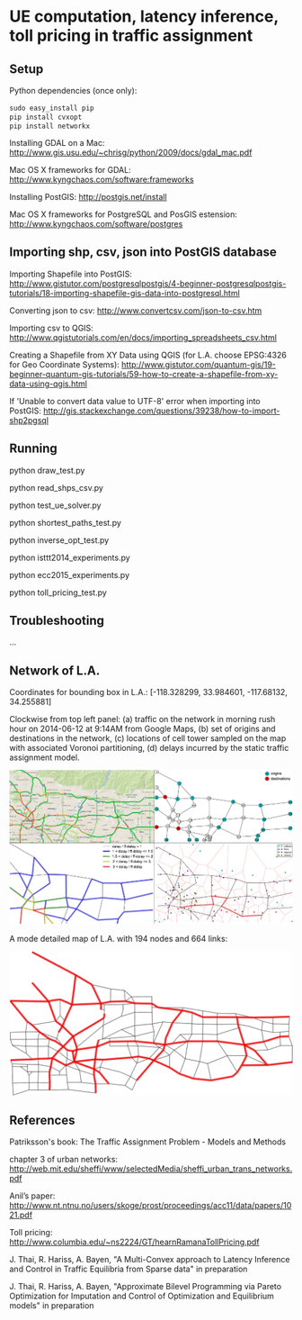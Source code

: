 UE computation, latency inference, toll pricing in traffic assignment
==========================


Setup
-----
Python dependencies (once only):

    sudo easy_install pip
    pip install cvxopt
    pip install networkx

Installing GDAL on a Mac: http://www.gis.usu.edu/~chrisg/python/2009/docs/gdal_mac.pdf

Mac OS X frameworks for GDAL: http://www.kyngchaos.com/software:frameworks

Installing PostGIS: http://postgis.net/install

Mac OS X frameworks for PostgreSQL and PosGIS estension: http://www.kyngchaos.com/software/postgres

Importing shp, csv, json into PostGIS database
-----

Importing Shapefile into PostGIS: http://www.gistutor.com/postgresqlpostgis/4-beginner-postgresqlpostgis-tutorials/18-importing-shapefile-gis-data-into-postgresql.html

Converting json to csv: http://www.convertcsv.com/json-to-csv.htm

Importing csv to QGIS: http://www.qgistutorials.com/en/docs/importing_spreadsheets_csv.html

Creating a Shapefile from XY Data using QGIS (for L.A. choose EPSG:4326 for Geo Coordinate Systems): http://www.gistutor.com/quantum-gis/19-beginner-quantum-gis-tutorials/59-how-to-create-a-shapefile-from-xy-data-using-qgis.html

If 'Unable to convert data value to UTF-8' error when importing into PostGIS: http://gis.stackexchange.com/questions/39238/how-to-import-shp2pgsql

Running
-----
python draw_test.py

python read_shps_csv.py

python test_ue_solver.py

python shortest_paths_test.py

python inverse_opt_test.py

python isttt2014_experiments.py

python ecc2015_experiments.py

python toll_pricing_test.py

Troubleshooting
--------
...

Network of L.A.
--------

Coordinates for bounding box in L.A.: [-118.328299, 33.984601, -117.68132, 34.255881]

Clockwise from top left panel: (a) traffic on the network in morning rush hour on 2014-06-12 at 9:14AM from Google Maps, (b) set of origins and destinations in the network, (c) locations of cell tower sampled on the map with associated Voronoi partitioning, (d) delays incurred by the static traffic assignment model.

<img src="figures/map.jpg" width=600px />

A mode detailed map of L.A. with 194 nodes and 664 links:

<img src="figures/map_larger.jpg" width=600px />

References
--------

Patriksson's book: The Traffic Assignment Problem - Models and Methods

chapter 3 of urban networks: http://web.mit.edu/sheffi/www/selectedMedia/sheffi_urban_trans_networks.pdf

Anil’s paper: http://www.nt.ntnu.no/users/skoge/prost/proceedings/acc11/data/papers/1021.pdf

Toll pricing: http://www.columbia.edu/~ns2224/GT/hearnRamanaTollPricing.pdf

J. Thai, R. Hariss, A. Bayen, "A Multi-Convex approach to Latency Inference and Control in Traffic Equilibria from Sparse data" in preparation

J. Thai, R. Hariss, A. Bayen, "Approximate Bilevel Programming via Pareto Optimization for Imputation and Control of Optimization and Equilibrium models" in preparation
